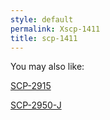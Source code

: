 ```yaml
---
style: default
permalink: Xscp-1411
title: scp-1411
---
```

You may also like:

[SCP-2915](http://scp-wiki.net/scp-2915)

[SCP-2950-J](http://scp-wiki.net/scp-2950-j)
